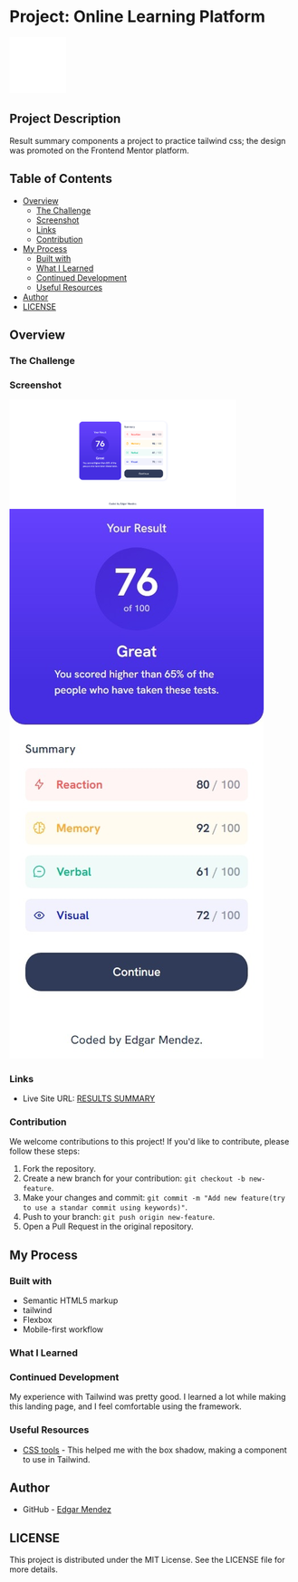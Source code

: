# Project: Online Learning Platform

<img src="/assets/images/EM-2.png" alt="Logo" width="100">

## Project Description

Result summary components a project to practice tailwind css; the design was promoted on the Frontend Mentor platform.

## Table of Contents

- [Overview](#overview)
  - [The Challenge](#the-challenge) 
  - [Screenshot](#screenshot)
  - [Links](#links)
  - [Contribution](#contribution)
- [My Process](#my-process)
  - [Built with](#built-with)
  - [What I Learned](#what-i-learned)
  - [Continued Development](#continued-development)
  - [Useful Resources](#useful-resources)
- [Author](#author)
- [LICENSE](#LICENSE)

## Overview

### The Challenge

### Screenshot

<img src="/assets/images/Desktop.png" alt="Desktop" width="400">
<img src="/assets/images/mobile.jpeg" alt="mobile" hight="200">

### Links

- Live Site URL: [RESULTS SUMMARY](https://fluffy-queijadas-605e28.netlify.app/)

### Contribution

We welcome contributions to this project! If you'd like to contribute, please follow these steps:

1. Fork the repository.
2. Create a new branch for your contribution: `git checkout -b new-feature`.
3. Make your changes and commit: `git commit -m "Add new feature(try to use a standar commit using keywords)"`.
4. Push to your branch: `git push origin new-feature`.
5. Open a Pull Request in the original repository.

## My Process

### Built with

- Semantic HTML5 markup
- tailwind
- Flexbox
- Mobile-first workflow

### What I Learned

### Continued Development

My experience with Tailwind was pretty good. I learned a lot while making this landing page, and I feel comfortable using the framework.

### Useful Resources

- [CSS tools](https://cssgenerator.org/) - This helped me with the box shadow, making a component to use in Tailwind.

## Author

- GitHub - [Edgar Mendez](https://github.com/R3ptarGreen)

## LICENSE
This project is distributed under the MIT License. See the LICENSE file for more details.
